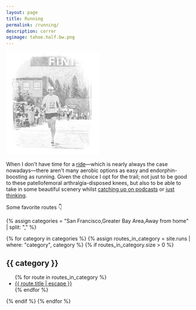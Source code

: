 ```yaml
---
layout: page
title: Running
permalink: /running/
description: correr
ogimage: tahoe.half.bw.png
---
```

<img src="/assets/og/tahoe.half.bw.png" width="50%" height="50%">

When I don't have time for a [ride](/cycling/)—which is nearly always the case nowadays—there aren't many aerobic options as easy and endorphin-boosting as running. Given the choice I opt for the trail; not just to be good to these patellofemoral arthralgia-disposed knees, but also to be able to take in some beautiful scenery whilst [catching up on podcasts](/assets/audio/pmb_podcasts_opml_20240318.xml) or [just thinking](/solvitur-currendo.html).

Some favorite routes 👇

{% assign categories = "San Francisco,Greater Bay Area,Away from home" | split: "," %}

{% for category in categories %}
  {% assign routes_in_category = site.runs | where: "category", category %}
  {% if routes_in_category.size > 0 %}
<h2>{{ category }}</h2>
<ul class="more-space">
    {% for route in routes_in_category %}
  <li><a class="route-link" href="{{ route.url | relative_url }}">{{ route.title | escape }}</a></li>
    {% endfor %}
</ul>
  {% endif %}
{% endfor %}
